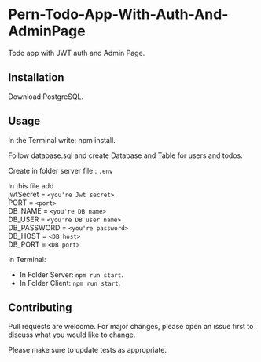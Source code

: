 # Pern-Todo-App-With-Auth-And-AdminPage

Todo app with JWT auth and Admin Page.

## Installation

Download PostgreSQL.

## Usage

In the Terminal write: npm install.

Follow database.sql and create Database and Table for users and todos.

Create in folder server file : `.env`

In this file add  
jwtSecret = `<you're Jwt secret>`  
PORT = `<port>`  
DB_NAME = `<you're DB name>`  
DB_USER = `<you're DB user name>`  
DB_PASSWORD = `<you're password>`  
DB_HOST = `<DB host>`  
DB_PORT = `<DB port>`

In Terminal:  
+ In Folder Server: `npm run start`.  
+ In Folder Client: `npm run start`.
              
## Contributing
Pull requests are welcome. For major changes, please open an issue first to discuss what you would like to change.

Please make sure to update tests as appropriate.
